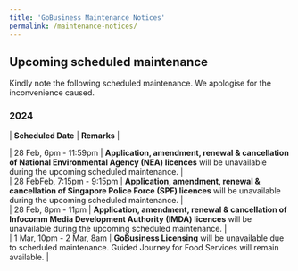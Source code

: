 ```yaml
---
title: 'GoBusiness Maintenance Notices'
permalink: /maintenance-notices/
---
```


## Upcoming scheduled maintenance

Kindly note the following scheduled maintenance. We apologise for the inconvenience caused.

### 2024 

| **Scheduled Date** | **Remarks** |  
    
                                  
| 28 Feb, 6pm - 11:59pm | **Application, amendment, renewal & cancellation of National Environmental Agency (NEA) licences** will be unavailable during the upcoming scheduled maintenance. |    
| 28 FebFeb, 7:15pm - 9:15pm | **Application, amendment, renewal & cancellation of Singapore Police Force (SPF) licences** will be unavailable during the upcoming scheduled maintenance. |   
| 28 Feb, 8pm - 11pm | **Application, amendment, renewal & cancellation of Infocomm Media Development Authority (IMDA) licences** will be unavailable during the upcoming scheduled maintenance. |    
| 1 Mar, 10pm - 2 Mar, 8am | **GoBusiness Licensing** will be unavailable due to scheduled maintenance. Guided Journey for Food Services will remain available. |                      
  





<script src="/jquery/jquery.min.js"></script>
<script src="/jquery/resize-tables.js"></script>

